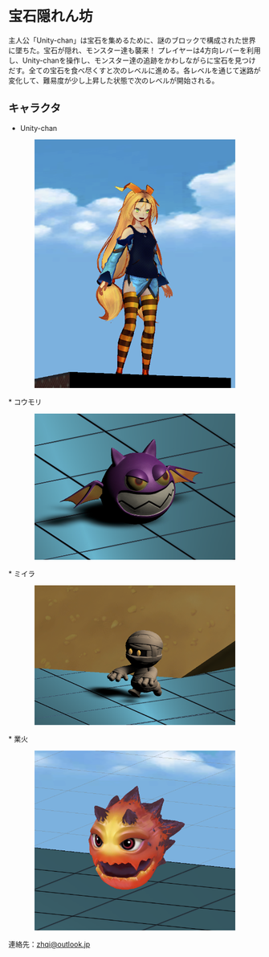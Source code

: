 # 宝石隠れん坊　

主人公「Unity-chan」は宝石を集めるために、謎のブロックで構成された世界に墜ちた。宝石が隠れ、モンスター達も襲来！
プレイヤーは4方向レバーを利用し、Unity-chanを操作し、モンスター達の追跡をかわしながらに宝石を見つけだす。全ての宝石を食べ尽くすと次のレベルに進める。各レベルを通じて迷路が変化して、難易度が少し上昇した状態で次のレベルが開始される。

## キャラクタ
* Unity-chan
<p align="center">
  <img width="400" src="https://github.com/chouki-zhang/UnityGame/blob/master/introduction/unitychan.png" alt="SRN">
</p>
* コウモリ
<p align="center">
  <img width="400" src="https://github.com/chouki-zhang/UnityGame/blob/master/introduction/bat.png" alt="SRN">
</p>
* ミイラ
<p align="center">
  <img width="400" src="https://github.com/chouki-zhang/UnityGame/blob/master/introduction/mummy.png" alt="SRN">
</p>
* 業火
<p align="center">
  <img width="400" src="https://github.com/chouki-zhang/UnityGame/blob/master/introduction/fire.png" alt="SRN">
</p>


連絡先：zhqi@outlook.jp

